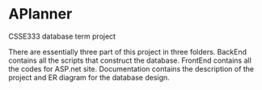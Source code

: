 # APlanner
CSSE333 database term project

There are essentially three part of this project in three folders.
BackEnd contains all the scripts that construct the database.
FrontEnd contains all the codes for ASP.net site.
Documentation contains the description of the project and ER diagram for the database design.
